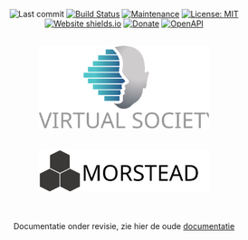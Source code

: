 ﻿<center>

![Last commit](https://img.shields.io/github/last-commit/sjefvanleeuwen/virtual-society-urukagina)
[![Build Status](https://leeuwens.visualstudio.com/Urukagina/_apis/build/status/sjefvanleeuwen.virtual-society-urukagina?branchName=master)](https://leeuwens.visualstudio.com/Urukagina/_build/latest?definitionId=1&branchName=master)
[![Maintenance](https://img.shields.io/badge/Maintained%3F-yes-green.svg)](https://github.com/sjefvanleeuwen/virtual-society-urukagina/graphs/commit-activity)
[![License: MIT](https://img.shields.io/badge/License-MIT-0298c3.svg)](https://github.com/sjefvanleeuwen/virtual-society-urukagina/blob/master/LICENSE)
[![Website shields.io](https://img.shields.io/website-up-down-green-red/http/shields.io.svg)](https://regelingen.azurewebsites.net/)
[![Donate](https://img.shields.io/badge/Donate-PayPal-green.svg)](https://www.paypal.me/sjefvanleeuwen)
[![OpenAPI](https://img.shields.io/badge/openapi-oas%203.0-green)](https://regelingenservice.azurewebsites.net/swagger)
<br/><br/>
</center>

<center>
<img src="./src/images/virtual-society-centered.svg" width=300>
</center>
<br/><br/>
<center>
<img src="./src/morstead/doc/images/morstead.svg" width=300>
</center>
<br/><br/>
<center>

Documentatie onder revisie, zie hier de oude [documentatie](./readme_old.md)
</center>
<!-- TOC depthfrom:1 orderedlist:true -->
<!-- /TOC -->
